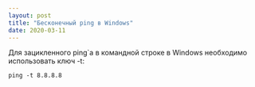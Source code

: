 ```yaml
---
layout: post
title: "Бесконечный ping в Windows"
date: 2020-03-11
---
```

Для зацикленного ping`а в командной строке в Windows необходимо использовать ключ -t:
```
ping -t 8.8.8.8
```
